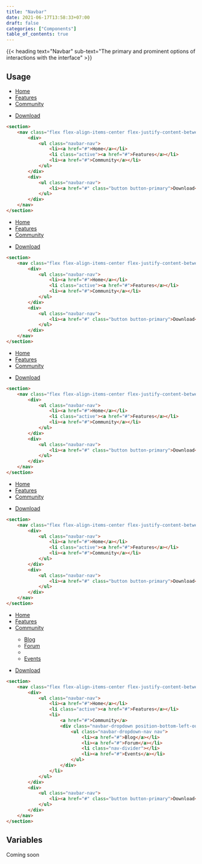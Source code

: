 ```yaml
---
title: "Navbar"
date: 2021-06-17T13:58:33+07:00
draft: false
categories: ["Components"]
table_of_contents: true
---
```


{{< heading text="Navbar" sub-text="The primary and prominent options of interactions with the interface" >}}

## Usage

<section>
    <nav class="flex flex-align-items-center flex-justify-content-between navbar navbar-light border-radius-2xsmall">
        <div>
            <ul class="navbar-nav">
                <li><a href="#">Home</a></li>
                <li class="active"><a href="#">Features</a></li>
                <li><a href="#">Community</a></li>
            </ul>
        </div>
        <div>
            <ul class="navbar-nav">
                <li><a href="#" class="button button-primary">Download</a></li>
            </ul>
        </div>
    </nav>
</section>

``` html
<section>
    <nav class="flex flex-align-items-center flex-justify-content-between navbar navbar-light border-radius-2xsmall">
        <div>
            <ul class="navbar-nav">
                <li><a href="#">Home</a></li>
                <li class="active"><a href="#">Features</a></li>
                <li><a href="#">Community</a></li>
            </ul>
        </div>
        <div>
            <ul class="navbar-nav">
                <li><a href="#" class="button button-primary">Download</a></li>
            </ul>
        </div>
    </nav>
</section>
```

<section>
    <nav class="flex flex-align-items-center flex-justify-content-between navbar navbar-dark border-radius-2xsmall">
        <div>
            <ul class="navbar-nav">
                <li><a href="#">Home</a></li>
                <li class="active"><a href="#">Features</a></li>
                <li><a href="#">Community</a></li>
            </ul>
        </div>
        <div>
            <ul class="navbar-nav">
                <li><a href="#" class="button button-primary">Download</a></li>
            </ul>
        </div>
    </nav>
</section>

``` html
<section>
    <nav class="flex flex-align-items-center flex-justify-content-between navbar navbar-dark border-radius-2xsmall">
        <div>
            <ul class="navbar-nav">
                <li><a href="#">Home</a></li>
                <li class="active"><a href="#">Features</a></li>
                <li><a href="#">Community</a></li>
            </ul>
        </div>
        <div>
            <ul class="navbar-nav">
                <li><a href="#" class="button button-primary">Download</a></li>
            </ul>
        </div>
    </nav>
</section>
```

<section>
    <nav class="flex flex-align-items-center flex-justify-content-between navbar navbar-light navbar-pills border-radius-2xsmall">
        <div>
            <ul class="navbar-nav">
                <li><a href="#">Home</a></li>
                <li class="active"><a href="#">Features</a></li>
                <li><a href="#">Community</a></li>
            </ul>
        </div>
        <div>
            <ul class="navbar-nav">
                <li><a href="#" class="button button-primary">Download</a></li>
            </ul>
        </div>
    </nav>
</section>

``` html
<section>
    <nav class="flex flex-align-items-center flex-justify-content-between navbar navbar-light navbar-pills border-radius-2xsmall">
        <div>
            <ul class="navbar-nav">
                <li><a href="#">Home</a></li>
                <li class="active"><a href="#">Features</a></li>
                <li><a href="#">Community</a></li>
            </ul>
        </div>
        <div>
            <ul class="navbar-nav">
                <li><a href="#" class="button button-primary">Download</a></li>
            </ul>
        </div>
    </nav>
</section>
```

<section>
    <nav class="flex flex-align-items-center flex-justify-content-between navbar navbar-dark navbar-pills border-radius-2xsmall">
        <div>
            <ul class="navbar-nav">
                <li><a href="#">Home</a></li>
                <li class="active"><a href="#">Features</a></li>
                <li><a href="#">Community</a></li>
            </ul>
        </div>
        <div>
            <ul class="navbar-nav">
                <li><a href="#" class="button button-primary">Download</a></li>
            </ul>
        </div>
    </nav>
</section>

``` html
<section>
    <nav class="flex flex-align-items-center flex-justify-content-between navbar navbar-dark navbar-pills border-radius-2xsmall">
        <div>
            <ul class="navbar-nav">
                <li><a href="#">Home</a></li>
                <li class="active"><a href="#">Features</a></li>
                <li><a href="#">Community</a></li>
            </ul>
        </div>
        <div>
            <ul class="navbar-nav">
                <li><a href="#" class="button button-primary">Download</a></li>
            </ul>
        </div>
    </nav>
</section>
```

<section>
    <nav class="flex flex-align-items-center flex-justify-content-between navbar navbar-light border-radius-2xsmall">
        <div>
            <ul class="navbar-nav">
                <li><a href="#">Home</a></li>
                <li class="active"><a href="#">Features</a></li>
                <li>
                    <a href="#">Community</a>
                    <div class="navbar-dropdown position-bottom-left-out margin-small margin-remove-horizontal border-radius-2xsmall box-shadow-xlarge box-shadow-none@dark">
                        <ul class="navbar-dropdown-nav nav">
                            <li><a href="#">Blog</a></li>
                            <li><a href="#">Forum</a></li>
                            <li class="nav-divider"></li>
                            <li><a href="#">Events</a></li>
                        </ul>
                    </div>
                </li>
            </ul>
        </div>
        <div>
            <ul class="navbar-nav">
                <li><a href="#" class="button button-primary">Download</a></li>
            </ul>
        </div>
    </nav>
</section>

``` html
<section>
    <nav class="flex flex-align-items-center flex-justify-content-between navbar navbar-light border-radius-2xsmall">
        <div>
            <ul class="navbar-nav">
                <li><a href="#">Home</a></li>
                <li class="active"><a href="#">Features</a></li>
                <li>
                    <a href="#">Community</a>
                    <div class="navbar-dropdown position-bottom-left-out margin-small margin-remove-horizontal border-radius-2xsmall box-shadow-xlarge box-shadow-none@dark">
                        <ul class="navbar-dropdown-nav nav">
                            <li><a href="#">Blog</a></li>
                            <li><a href="#">Forum</a></li>
                            <li class="nav-divider"></li>
                            <li><a href="#">Events</a></li>
                        </ul>
                    </div>
                </li>
            </ul>
        </div>
        <div>
            <ul class="navbar-nav">
                <li><a href="#" class="button button-primary">Download</a></li>
            </ul>
        </div>
    </nav>
</section>
```

## Variables

Coming soon
